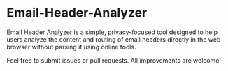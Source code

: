 # Email-Header-Analyzer
Email Header Analyzer is a simple, privacy-focused tool designed to help users analyze the content and routing of email headers directly in the web browser without parsing it using online tools.


Feel free to submit issues or pull requests. All improvements are welcome!
